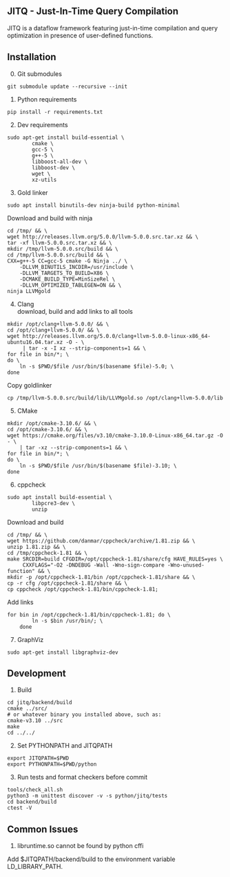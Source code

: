 ## JITQ - Just-In-Time Query Compilation
JITQ is a dataflow framework featuring just-in-time compilation and query optimization in presence of user-defined functions.

## Installation

0. Git submodules
```
git submodule update --recursive --init
```

1. Python requirements<br/>
```
pip install -r requirements.txt
```


2. Dev requirements<br/>
```
sudo apt-get install build-essential \
        cmake \
        gcc-5 \
        g++-5 \
        libboost-all-dev \
        libboost-dev \
        wget \
        xz-utils
```

3. Gold linker<br/>
```
sudo apt install binutils-dev ninja-build python-minimal
```
Download and build with ninja
```
cd /tmp/ && \
wget http://releases.llvm.org/5.0.0/llvm-5.0.0.src.tar.xz && \
tar -xf llvm-5.0.0.src.tar.xz && \
mkdir /tmp/llvm-5.0.0.src/build && \
cd /tmp/llvm-5.0.0.src/build && \
CXX=g++-5 CC=gcc-5 cmake -G Ninja ../ \
    -DLLVM_BINUTILS_INCDIR=/usr/include \
    -DLLVM_TARGETS_TO_BUILD=X86 \
    -DCMAKE_BUILD_TYPE=MinSizeRel \
    -DLLVM_OPTIMIZED_TABLEGEN=ON && \
ninja LLVMgold
```

4. Clang <br>
download, build and add links to all tools<br/>
```
mkdir /opt/clang+llvm-5.0.0/ && \
cd /opt/clang+llvm-5.0.0/ && \
wget http://releases.llvm.org/5.0.0/clang+llvm-5.0.0-linux-x86_64-ubuntu16.04.tar.xz -O - \
     | tar -x -I xz --strip-components=1 && \
for file in bin/*; \
do \
    ln -s $PWD/$file /usr/bin/$(basename $file)-5.0; \
done
```
Copy goldlinker<br/>
```
cp /tmp/llvm-5.0.0.src/build/lib/LLVMgold.so /opt/clang+llvm-5.0.0/lib
```

5. CMake<br/>
```
mkdir /opt/cmake-3.10.6/ && \
cd /opt/cmake-3.10.6/ && \
wget https://cmake.org/files/v3.10/cmake-3.10.0-Linux-x86_64.tar.gz -O - \
    | tar -xz --strip-components=1 && \
for file in bin/*; \
do \
    ln -s $PWD/$file /usr/bin/$(basename $file)-3.10; \
done
```

6. cppcheck<br/>
```
sudo apt install build-essential \
        libpcre3-dev \
        unzip
```
Download and build<br/>
```
cd /tmp/ && \
wget https://github.com/danmar/cppcheck/archive/1.81.zip && \
unzip 1.81.zip && \
cd /tmp/cppcheck-1.81 && \
make SRCDIR=build CFGDIR=/opt/cppcheck-1.81/share/cfg HAVE_RULES=yes \
     CXXFLAGS="-O2 -DNDEBUG -Wall -Wno-sign-compare -Wno-unused-function" && \
mkdir -p /opt/cppcheck-1.81/bin /opt/cppcheck-1.81/share && \
cp -r cfg /opt/cppcheck-1.81/share && \
cp cppcheck /opt/cppcheck-1.81/bin/cppcheck-1.81;
```
Add links
```
for bin in /opt/cppcheck-1.81/bin/cppcheck-1.81; do \
        ln -s $bin /usr/bin/; \
    done
```

7. GraphViz<br/>
```
sudo apt-get install libgraphviz-dev
```

## Development
1. Build<br>
```
cd jitq/backend/build
cmake ../src/
# or whatever binary you installed above, such as:
cmake-v3.10 ../src
make
cd ../../
```

2. Set PYTHONPATH and JITQPATH
```
export JITQPATH=$PWD
export PYTHONPATH=$PWD/python
```

3. Run tests and format checkers before commit<br>
```
tools/check_all.sh
python3 -m unittest discover -v -s python/jitq/tests
cd backend/build
ctest -V
```
## Common Issues
1. libruntime.so cannot be found by python cffi

Add $JITQPATH/backend/build to the environment variable LD_LIBRARY_PATH.